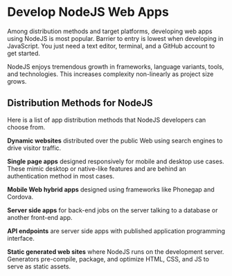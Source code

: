# Develop NodeJS Web Apps

Among distribution methods and target platforms, developing web apps using NodeJS is most popular. Barrier to entry is lowest when developing in JavaScript. You just need a text editor, terminal, and a GitHub account to get started.

NodeJS enjoys tremendous growth in frameworks, language variants, tools, and technologies. This increases complexity non-linearly as project size grows.

## Distribution Methods for NodeJS

Here is a list of app distribution methods that NodeJS developers can choose from.

**Dynamic websites** distributed over the public Web using search engines to drive visitor traffic.

**Single page apps** designed responsively for mobile and desktop use cases. These mimic desktop or native-like features and are behind an authentication method in most cases.

**Mobile Web hybrid apps** designed using frameworks like Phonegap and Cordova.

**Server side apps** for back-end jobs on the server talking to a database or another front-end app.

**API endpoints** are server side apps with published application programming interface.

**Static generated web sites** where NodeJS runs on the development server. Generators pre-compile, package, and optimize HTML, CSS, and JS to serve as static assets.
